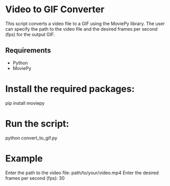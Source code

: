 # Video to GIF Converter

This script converts a video file to a GIF using the MoviePy library. The user can specify the path to the video file and the desired frames per second (fps) for the output GIF.

## Requirements

- Python
- MoviePy

# Install the required packages:
pip install moviepy

# Run the script:
python convert_to_gif.py

# Example
Enter the path to the video file: path/to/your/video.mp4
Enter the desired frames per second (fps): 30
